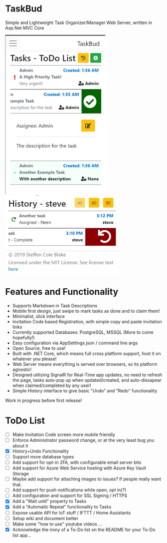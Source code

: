 # TaskBud
Simple and  Lightweight Task Organizer/Manager Web Server, written in Asp.Net MVC Core

<img src="Resources/IndexPage.jpg"> <img src="Resources/HistoryPage.jpg">

# Features and Functionality

* Supports Markdown in Task Descriptions
* Mobile first design, just swipe to mark tasks as done and to claim them!
* Minimalist, slick interface
* Invitation Code based Registration, with simple copy and paste invitation links
* Currently supported Databases: PostgreSQL, MSSQL (More to come hopefully!)
* Easy configuration via AppSettings.json / command line args
* Open Source, free to use!
* Built with .NET Core, which means full cross platform support, host it on whatever you please!
* Web Server means everything is served over browsers, so its platform agnostic!
* Designed utilizing SignalR for Real-Time app updates, no need to refresh the page, tasks auto-pop up when updated/created, and auto-dissapear when claimed/completed by any user!
* Simple History interface to give basic "Undo" and "Redo" functionality

Work in progress before first release!



# ToDo List
- [ ] Make Invitation Code screen more mobile friendly
- [ ] Enforce Administrator password change, or at the very least bug you about it
- [x] History+Undo Functionality
- [ ] Support more database types
- [ ] Add support for opt-in 2FA, with configurable email server bits
- [ ] Add support for Azure Web Service hosting with Azure Key Vault Storage
- [ ] Maybe add support for attaching images to issues? If people really want that.
- [ ] Add support for push notifications while open, opt in(?)
- [ ] Add configuration and support for SSL Signing / HTTPS
- [x] Add a "Wait until" property to Tasks
- [x] Add a "Automatic Repeat" functionality to Tasks
- [ ] Expose usable API for IoT stuff / IFTTT / Home Assistants
- [ ] Setup wiki and document better
- [ ] Make some "how to use" youtube videos
...
- [x] Acknowledge the irony of a To-Do list on the README for your To-Do list app...
